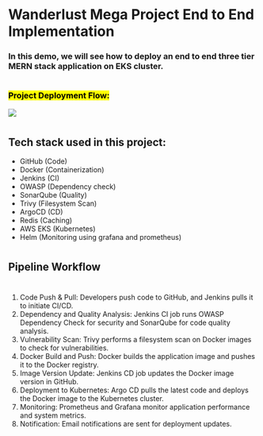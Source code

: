 # Wanderlust Mega Project End to End Implementation

### In this demo, we will see how to deploy an end to end three tier MERN stack application on EKS cluster.
#
### <mark>Project Deployment Flow:</mark>
<img src="https://github.com/DevMadhup/Wanderlust-Mega-Project/blob/main/Assets/DevSecOps%2BGitOps.gif" />

#

## Tech stack used in this project:
- GitHub (Code)
- Docker (Containerization)
- Jenkins (CI)
- OWASP (Dependency check)
- SonarQube (Quality)
- Trivy (Filesystem Scan)
- ArgoCD (CD)
- Redis (Caching)
- AWS EKS (Kubernetes)
- Helm (Monitoring using grafana and prometheus)

#
## Pipeline Workflow	
#
1. Code Push & Pull: Developers push code to GitHub, and Jenkins pulls it to initiate CI/CD.
2. Dependency and Quality Analysis: Jenkins CI job runs OWASP Dependency Check for security and SonarQube for code quality analysis.
3. Vulnerability Scan: Trivy performs a filesystem scan on Docker images to check for vulnerabilities.
4. Docker Build and Push: Docker builds the application image and pushes it to the Docker registry.
5. Image Version Update: Jenkins CD job updates the Docker image version in GitHub.
6. Deployment to Kubernetes: Argo CD pulls the latest code and deploys the Docker image to the Kubernetes cluster.
7. Monitoring: Prometheus and Grafana monitor application performance and system metrics.
8. Notification: Email notifications are sent for deployment updates.
